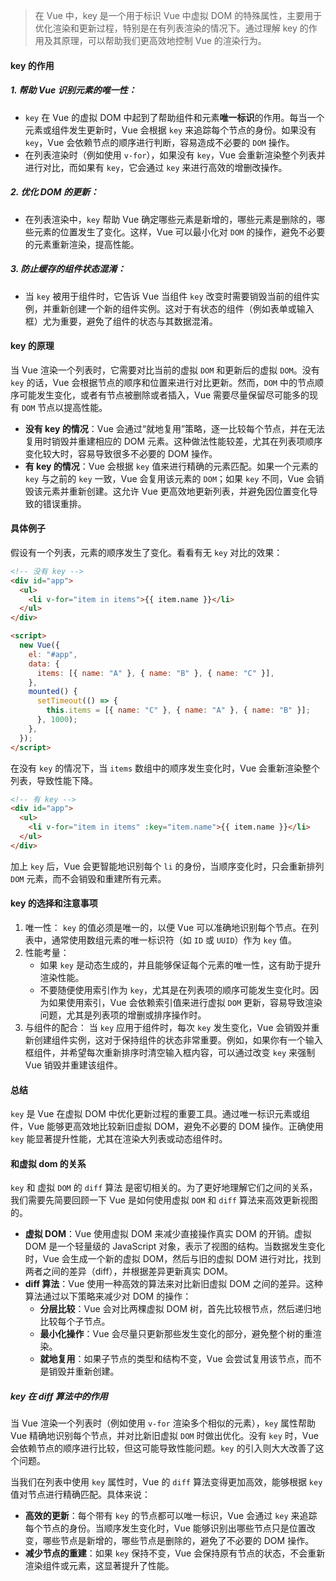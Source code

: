 > 在 Vue 中，key 是一个用于标识 Vue 中虚拟 DOM 的特殊属性，主要用于优化渲染和更新过程，特别是在有列表渲染的情况下。通过理解 key 的作用及其原理，可以帮助我们更高效地控制 Vue 的渲染行为。

#### key 的作用

##### 1. 帮助 Vue 识别元素的唯一性：

- `key` 在 Vue 的虚拟 DOM 中起到了帮助组件和元素**唯一标识**的作用。每当一个元素或组件发生更新时，Vue 会根据 `key` 来追踪每个节点的身份。如果没有 `key`，Vue 会依赖节点的顺序进行判断，容易造成不必要的 `DOM` 操作。
- 在列表渲染时（例如使用 `v-for`），如果没有 `key`，Vue 会重新渲染整个列表并进行对比，而如果有 `key`，它会通过 `key` 来进行高效的增删改操作。

##### 2. 优化 DOM 的更新：

- 在列表渲染中，`key` 帮助 Vue 确定哪些元素是新增的，哪些元素是删除的，哪些元素的位置发生了变化。这样，Vue 可以最小化对 `DOM` 的操作，避免不必要的元素重新渲染，提高性能。

##### 3. 防止缓存的组件状态混淆：

- 当 `key` 被用于组件时，它告诉 Vue 当组件 `key` 改变时需要销毁当前的组件实例，并重新创建一个新的组件实例。这对于有状态的组件（例如表单或输入框）尤为重要，避免了组件的状态与其数据混淆。

#### key 的原理

当 Vue 渲染一个列表时，它需要对比当前的虚拟 `DOM` 和更新后的虚拟 `DOM`。没有 `key` 的话，Vue 会根据节点的顺序和位置来进行对比更新。然而，`DOM` 中的节点顺序可能发生变化，或者有节点被删除或者插入，Vue 需要尽量保留尽可能多的现有 `DOM` 节点以提高性能。

- **没有 key 的情况**：Vue 会通过“就地复用”策略，逐一比较每个节点，并在无法复用时销毁并重建相应的 DOM 元素。这种做法性能较差，尤其在列表项顺序变化较大时，容易导致很多不必要的 DOM 操作。
- **有 key 的情况**：Vue 会根据 `key` 值来进行精确的元素匹配。如果一个元素的 `key` 与之前的 `key` 一致，Vue 会复用该元素的 `DOM`；如果 `key` 不同，Vue 会销毁该元素并重新创建。这允许 Vue 更高效地更新列表，并避免因位置变化导致的错误重排。

#### 具体例子

假设有一个列表，元素的顺序发生了变化。看看有无 `key` 对比的效果：

```html
<!-- 没有 key -->
<div id="app">
  <ul>
    <li v-for="item in items">{{ item.name }}</li>
  </ul>
</div>

<script>
  new Vue({
    el: "#app",
    data: {
      items: [{ name: "A" }, { name: "B" }, { name: "C" }],
    },
    mounted() {
      setTimeout(() => {
        this.items = [{ name: "C" }, { name: "A" }, { name: "B" }];
      }, 1000);
    },
  });
</script>
```

在没有 `key` 的情况下，当 `items` 数组中的顺序发生变化时，Vue 会重新渲染整个列表，导致性能下降。

```html
<!-- 有 key -->
<div id="app">
  <ul>
    <li v-for="item in items" :key="item.name">{{ item.name }}</li>
  </ul>
</div>
```

加上 `key` 后，Vue 会更智能地识别每个 `li` 的身份，当顺序变化时，只会重新排列 `DOM` 元素，而不会销毁和重建所有元素。

#### key 的选择和注意事项

1. 唯一性： `key` 的值必须是唯一的，以便 Vue 可以准确地识别每个节点。在列表中，通常使用数组元素的唯一标识符（如 `ID` 或 `UUID`）作为 `key` 值。
2. 性能考量：
   - 如果 `key` 是动态生成的，并且能够保证每个元素的唯一性，这有助于提升渲染性能。
   - 不要随便使用索引作为 `key`，尤其是在列表项的顺序可能发生变化时。因为如果使用索引，Vue 会依赖索引值来进行虚拟 `DOM` 更新，容易导致渲染问题，尤其是列表项的增删或排序操作时。
3. 与组件的配合： 当 `key` 应用于组件时，每次 `key` 发生变化，Vue 会销毁并重新创建组件实例，这对于保持组件的状态非常重要。例如，如果你有一个输入框组件，并希望每次重新排序时清空输入框内容，可以通过改变 `key` 来强制 Vue 销毁并重建该组件。

#### 总结

`key` 是 Vue 在虚拟 DOM 中优化更新过程的重要工具。通过唯一标识元素或组件，Vue 能够更高效地比较新旧虚拟 DOM，避免不必要的 DOM 操作。正确使用 `key` 能显著提升性能，尤其在渲染大列表或动态组件时。

#### 和虚拟 dom 的关系

`key` 和 虚拟 `DOM` 的 `diff` 算法 是密切相关的。为了更好地理解它们之间的关系，我们需要先简要回顾一下 Vue 是如何使用虚拟 `DOM` 和 `diff` 算法来高效更新视图的。

- **虚拟 DOM**：Vue 使用虚拟 DOM 来减少直接操作真实 DOM 的开销。虚拟 DOM 是一个轻量级的 JavaScript 对象，表示了视图的结构。当数据发生变化时，Vue 会生成一个新的虚拟 DOM，然后与旧的虚拟 DOM 进行对比，找到两者之间的差异（diff），并根据差异更新真实 DOM。
- **diff 算法**：Vue 使用一种高效的算法来对比新旧虚拟 DOM 之间的差异。这种算法通过以下策略来减少对 DOM 的操作：
  - **分层比较**：Vue 会对比两棵虚拟 DOM 树，首先比较根节点，然后递归地比较每个子节点。
  - **最小化操作**：Vue 会尽量只更新那些发生变化的部分，避免整个树的重渲染。
  - **就地复用**：如果子节点的类型和结构不变，Vue 会尝试复用该节点，而不是销毁并重新创建。

##### key 在 diff 算法中的作用

当 Vue 渲染一个列表时（例如使用 `v-for` 渲染多个相似的元素），`key` 属性帮助 Vue 精确地识别每个节点，并对比新旧虚拟 `DOM` 时做出优化。没有 `key` 时，Vue 会依赖节点的顺序进行比较，但这可能导致性能问题。`key` 的引入则大大改善了这个问题。

当我们在列表中使用 `key` 属性时，Vue 的 `diff` 算法变得更加高效，能够根据 `key` 值对节点进行精确匹配。具体来说：

- **高效的更新**：每个带有 `key` 的节点都可以唯一标识，Vue 会通过 `key` 来追踪每个节点的身份。当顺序发生变化时，Vue 能够识别出哪些节点只是位置改变，哪些节点是新增的，哪些节点是删除的，避免了不必要的 DOM 操作。
- **减少节点的重建**：如果 `key` 保持不变，Vue 会保持原有节点的状态，不会重新渲染组件或元素，这显著提升了性能。
